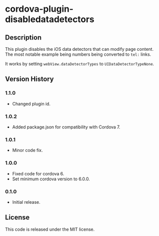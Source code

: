 # cordova-plugin-disabledatadetectors

## Description
This plugin disables the iOS data detectors that can modify page content.
The most notable example being numbers being converted to `tel:` links.

It works by setting `webView.dataDetectorTypes` to `UIDataDetectorTypeNone`.

## Version History

### 1.1.0
* Changed plugin id.

### 1.0.2
* Added package.json for compatibility with Cordova 7.

### 1.0.1
* Minor code fix.

### 1.0.0
* Fixed code for cordova 6.
* Set minimum cordova version to 6.0.0.

### 0.1.0
* Initial release.

## License
This code is released under the MIT license.
